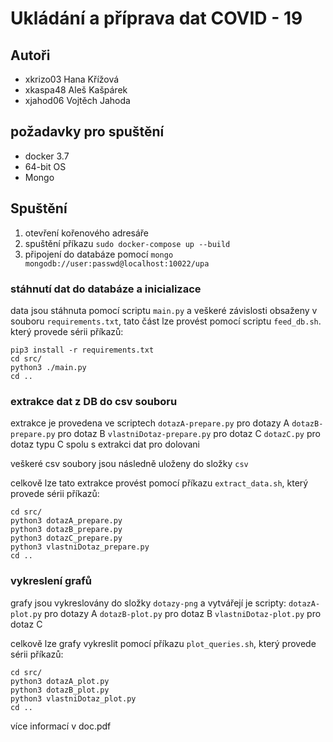 # Ukládání a příprava dat COVID - 19

## Autoři
- xkrizo03 Hana Křížová  
- xkaspa48 Aleš Kašpárek
- xjahod06 Vojtěch Jahoda 

## požadavky pro spuštění
 - docker 3.7
 - 64-bit OS
 - Mongo

## Spuštění
1. otevření kořenového adresáře
2. spuštění příkazu `sudo docker-compose up --build`
3. připojení do databáze pomocí `mongo mongodb://user:passwd@localhost:10022/upa`

### stáhnutí dat do databáze a inicializace
data jsou stáhnuta pomocí scriptu `main.py` a veškeré závislosti obsaženy v souboru `requirements.txt`, tato část lze provést pomocí scriptu `feed_db.sh`. který provede sérii příkazů:
```
pip3 install -r requirements.txt
cd src/
python3 ./main.py
cd ..
```

### extrakce dat z DB do csv souboru
extrakce je provedena ve scriptech
`dotazA-prepare.py` pro dotazy A
`dotazB-prepare.py` pro dotaz B
`vlastniDotaz-prepare.py` pro dotaz C
`dotazC.py` pro dotaz typu C spolu s extrakci dat pro dolovani

veškeré csv soubory jsou následně uloženy do složky `csv`

celkově lze tato extrakce provést pomocí příkazu `extract_data.sh`, který provede sérii příkazů:

```
cd src/
python3 dotazA_prepare.py
python3 dotazB_prepare.py
python3 dotazC_prepare.py
python3 vlastniDotaz_prepare.py
cd ..
```

### vykreslení grafů
grafy jsou vykreslovány do složky `dotazy-png` a vytvářejí je scripty:
`dotazA-plot.py` pro dotazy A
`dotazB-plot.py` pro dotaz B
`vlastniDotaz-plot.py` pro dotaz C

celkově lze grafy vykreslit pomocí příkazu `plot_queries.sh`, který provede sérii příkazů:

```
cd src/
python3 dotazA_plot.py
python3 dotazB_plot.py
python3 vlastniDotaz_plot.py
cd ..
```

více informací v doc.pdf 
